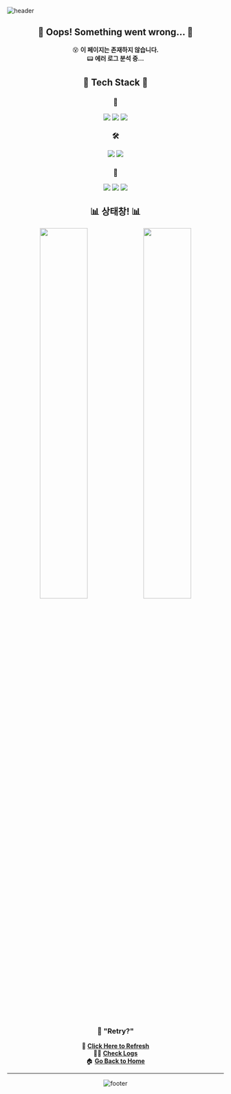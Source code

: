 <!-- 헤더 -->
![header](https://capsule-render.vercel.app/api?type=rect&color=8B0000&height=200&section=header&text=🚨%20404%20Error%20Detected!%20🚨&fontSize=40&fontColor=FFD700&animation=blink&desc=System%20Failure...&descAlignY=60&descAlign=50)

<div align="center">

## 🛑 Oops! Something went wrong... 🛑  
😵 **이 페이지는 존재하지 않습니다.**  
📟 **에러 로그 분석 중...**  



## 🚀 Tech Stack 🚀


### 📌
<p>
  <img src="https://img.shields.io/badge/Java-007396?style=for-the-badge&logo=Java&logoColor=white">
  <img src="https://img.shields.io/badge/HTML5-E34F26?style=for-the-badge&logo=HTML5&logoColor=white">
  <img src="https://img.shields.io/badge/CSS3-1572B6?style=for-the-badge&logo=CSS3&logoColor=white">
</p>

### 🛠 
<p>
  <img src="https://img.shields.io/badge/Oracle-F80000?style=for-the-badge&logo=Oracle&logoColor=white">
  <img src="https://img.shields.io/badge/MariaDB-003545?style=for-the-badge&logo=MariaDB&logoColor=white">
</p>

### 🔧
<p>
  <img src="https://img.shields.io/badge/VSCode-007ACC?style=for-the-badge&logo=visualstudiocode&logoColor=white">
  <img src="https://img.shields.io/badge/Eclipse-2C2255?style=for-the-badge&logo=eclipseide&logoColor=white">
  <img src="https://img.shields.io/badge/IntelliJ%20IDEA-000000?style=for-the-badge&logo=intellijidea&logoColor=white">
</p>



## 📊 상태창! 📊

<div align="center">
  <img align="center" width="47%" src="https://github-readme-stats.vercel.app/api?username=pingpingeee&show_icons=true&theme=tokyonight&hide_border=true&border_radius=10">
  <img align="center" width="47%" src="https://github-readme-stats.vercel.app/api/top-langs/?username=pingpingeee&layout=compact&theme=tokyonight&hide_border=true&border_radius=10">
</div>



### 🚨 **"Retry?"**
🔄 **[Click Here to Refresh](#)**  
👨‍💻 **[Check Logs](#)**  
🏠 **[Go Back to Home](#)**  

---

![footer](https://capsule-render.vercel.app/api?type=waving&color=gradient&height=120&section=footer)

</div>
